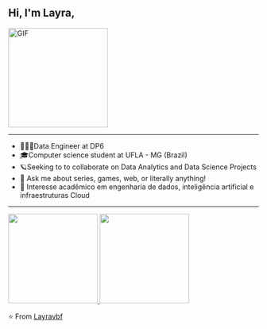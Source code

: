 ## Hi, I'm Layra,
<img alt="GIF" src="https://media.giphy.com/media/Wj7lNjMNDxSmc/giphy.gif" width = 200/>

---- 

- 👩🏻‍💻Data Engineer at DP6
- 🎓Computer science student at UFLA - MG (Brazil)
- 🪐Seeking to to collaborate on Data Analytics and Data Science Projects 
- :speech_balloon: Ask me about series, games, web, or literally anything!
- 📕 Interesse acadêmico em engenharia de dados, inteligência artificial e infraestruturas Cloud

----

<a href="https://github.com/Layravbf">
  <img height="180em" src="https://github-readme-stats.vercel.app/api?username=Layravbf&theme=buefy&show_icons=true" />
  <img height="180em" src="https://github-readme-stats.vercel.app/api/top-langs/?username=Layravbf&theme=buefy&layout=compact" />
</a>
 
⭐️ From [Layravbf](https://github.com/Layravbf)
